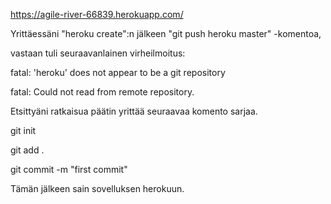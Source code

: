 https://agile-river-66839.herokuapp.com/

Yrittäessäni "heroku create":n jälkeen "git push heroku master" -komentoa, 

vastaan tuli seuraavanlainen virheilmoitus:

fatal: 'heroku' does not appear to be a git repository

fatal: Could not read from remote repository.

Etsittyäni ratkaisua päätin yrittää seuraavaa komento sarjaa.

git init

git add .

git commit -m "first commit"

Tämän jälkeen sain sovelluksen herokuun.
